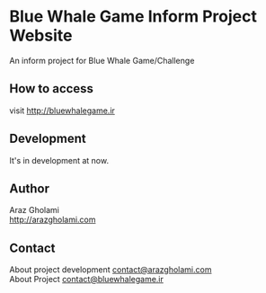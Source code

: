 # Blue Whale Game Inform Project Website
An inform project for Blue Whale Game/Challenge

## How to access
visit http://bluewhalegame.ir

## Development
It's in development at now.

## Author
Araz Gholami  
<http://arazgholami.com>

## Contact
About project development contact@arazgholami.com  
About Project contact@bluewhalegame.ir